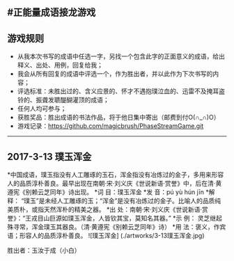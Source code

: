 #正能量成语接龙游戏
---
## 游戏规则
* 从我本次书写的成语中任选一字，另找一个包含此字的正面意义的成语，给出释义、出处、用例，回复给我；
* 我会从所有回复的成语中评选一个，作为胜出者，并以此作为下次书写的内容；
* 评选标准：未胜出过的、含义应景的、怀才不遇抱璞泣血的、迅雷不及掩耳盗铃的、振聋发聩醍醐灌顶的成语；
* 任何人均可参与；
* 获胜奖品：胜出成语的书法作品，将于他日集中寄出（邮费到付O(∩_∩)O）
* 游戏记录：https://github.com/magicbrush/PhaseStreamGame.git
---

## 2017-3-13 璞玉浑金
*中国成语，璞玉指没有人工雕琢的玉石，浑金指没有冶炼过的金子，多用来形容人的品质淳朴善良。最早出现在南朝·宋·刘义庆《世说新语·赏誉》中，后在清·黄遵宪《别赖云芝同年》诗出现。
*词 目：璞玉浑金
*发 音：pú yù hún jīn
*解 释： “璞玉”是未经人工雕琢的玉；“浑金”是没有冶炼过的金子。比喻人的品质纯美质朴，或指天然浑朴的精美之器。
*出 处：南朝·宋·刘义庆《世说新语·赏誉》：“王戎目山巨源如璞玉浑金，人皆钦其宝，莫知名其器。”
*示 例： 灵芝继起殊寻常，浑金璞玉其器良。（清·黄遵宪《别赖云芝同年》诗）
*用 法：褒义，作宾语；形容人的品质淳朴善良。
![璞玉浑金] (./artworks/3-13璞玉浑金.jpg)

胜出者：玉汝于成（小白）

